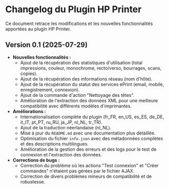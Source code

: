 # Changelog du Plugin HP Printer

Ce document retrace les modifications et les nouvelles fonctionnalités apportées au plugin HP Printer.

## Version 0.1 (2025-07-29)

*   **Nouvelles fonctionnalités :**
    *   Ajout de la récupération des statistiques d'utilisation (total impressions, couleur, monochrome, recto/verso, bourrages, scans, copies).
    *   Ajout de la récupération des informations réseau (nom d'hôte).
    *   Ajout de la récupération du statut des services ePrint (email, mobile, enregistrement, connexion).
    *   Ajout de la commande d'action "Nettoyage des têtes".
    *   Amélioration de l'extraction des données XML pour une meilleure compatibilité avec différents modèles d'imprimantes.
*   **Améliorations :**
    *   Internationalisation complète du plugin (fr_FR, en_US, es_ES, de_DE, it_IT, pt_PT, ru_RU, ja_JP, nl_NL, tr_TR).
    *   Ajout de la traduction néerlandaise (nl_NL).
    *   Mise à jour du `README.md` avec une documentation plus détaillée.
    *   Optimisation du fichier `info.json` avec des métadonnées complètes et des descriptions multilingues.
    *   Amélioration de la gestion des erreurs et des logs pour le test de connexion et l'extraction des données.
*   **Corrections de bugs :**
    *   Correction du problème où les actions "Test connexion" et "Créer commandes" n'étaient pas gérées par le fichier AJAX.
    *   Correction de divers problèmes mineurs de compatibilité et de robustesse.
